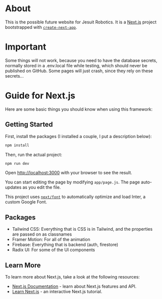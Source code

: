 # About

This is the possible future website for Jesuit Robotics. It is a [Next.js](https://nextjs.org/) project bootstrapped with [`create-next-app`](https://github.com/vercel/next.js/tree/canary/packages/create-next-app).

# Important

Some things will not work, because you need to have the database secrets, normally stored in a .env.local file while testing, which should never be published on GitHub. Some pages will just crash, since they rely on these secrets...

# Guide for Next.js

Here are some basic things you should know when using this framework:

## Getting Started

First, install the packages (I installed a couple, I put a description below):

```bash
npm install
```

Then, run the actual project:

```bash
npm run dev
```

Open [http://localhost:3000](http://localhost:3000) with your browser to see the result.

You can start editing the page by modifying `app/page.js`. The page auto-updates as you edit the file.

This project uses [`next/font`](https://nextjs.org/docs/basic-features/font-optimization) to automatically optimize and load Inter, a custom Google Font.

## Packages

- Tailwind CSS: Everything that is CSS is in Tailwind, and the properties are passed on as classnames
- Framer Motion: For all of the animation
- Firebase: Everything that is backend (auth, firestore)
- Radix UI: For some of the UI components

## Learn More

To learn more about Next.js, take a look at the following resources:

- [Next.js Documentation](https://nextjs.org/docs) - learn about Next.js features and API.
- [Learn Next.js](https://nextjs.org/learn) - an interactive Next.js tutorial.
